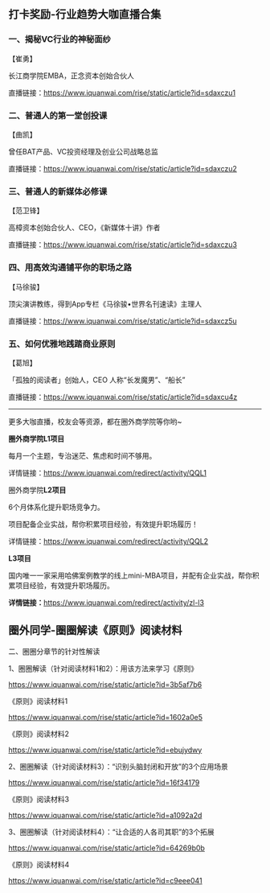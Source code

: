 ## 打卡奖励-行业趋势大咖直播合集

### **一、揭秘VC行业的神秘面纱**

【崔勇】

长江商学院EMBA，正念资本创始合伙人

直播链接：<https://www.iquanwai.com/rise/static/article?id=sdaxczu1>



### 二、**普通人的第一堂创投课**

【曲凯】 

曾任BAT产品、VC投资经理及创业公司战略总监

直播链接：<https://www.iquanwai.com/rise/static/article?id=sdaxczu2>



### 三、**普通人的新媒体必修课**

【范卫锋】

高樟资本创始合伙人、CEO，《新媒体十讲》作者

直播链接：<https://www.iquanwai.com/rise/static/article?id=sdaxczu3>



### 四、**用高效沟通铺平你的职场之路**

【马徐骏】

顶尖演讲教练，得到App专栏《马徐骏•世界名刊速读》主理人

直播链接：<https://www.iquanwai.com/rise/static/article?id=sdaxcz5u>



### 五、**如何优雅地践踏商业原则**

【葛旭】

「孤独的阅读者」创始人，CEO 人称“长发魔男”、“船长”

直播链接：<https://www.iquanwai.com/rise/static/article?id=sdaxcu4z>



------

更多大咖直播，校友会等资源，都在圈外商学院等你哟~



**圈外商学院L1项目**

每月一个主题，专治迷茫、焦虑和时间不够用。

详情链接：<https://www.iquanwai.com/redirect/activity/QQL1>



圈外商学院**L2项目**

6个月体系化提升职场竞争力。

项目配备企业实战，帮你积累项目经验，有效提升职场履历！

详情链接：<https://www.iquanwai.com/redirect/activity/QQL2>



**L3项目**

国内唯一一家采用哈佛案例教学的线上mini-MBA项目，并配有企业实战，帮你积累项目经验，有效提升职场履历。

**详情链接：**<https://www.iquanwai.com/redirect/activity/zl-l3>



## 圈外同学-圈圈解读《原则》阅读材料

二、圈圈分章节的针对性解读



1、圈圈解读（针对阅读材料1和2）：用该方法来学习《原则》

<https://www.iquanwai.com/rise/static/article?id=3b5af7b6>

《原则》阅读材料1

<https://www.iquanwai.com/rise/static/article?id=1602a0e5>

《原则》阅读材料2

<https://www.iquanwai.com/rise/static/article?id=ebujydwy>

2、圈圈解读（针对阅读材料3）：“识别头脑封闭和开放”的3个应用场景

<https://www.iquanwai.com/rise/static/article?id=16f34179>

《原则》阅读材料3

<https://www.iquanwai.com/rise/static/article?id=a1092a2d>

3、圈圈解读（针对阅读材料4）：“让合适的人各司其职”的3个拓展

<https://www.iquanwai.com/rise/static/article?id=64269b0b>

《原则》阅读材料4

<https://www.iquanwai.com/rise/static/article?id=c9eee041>

